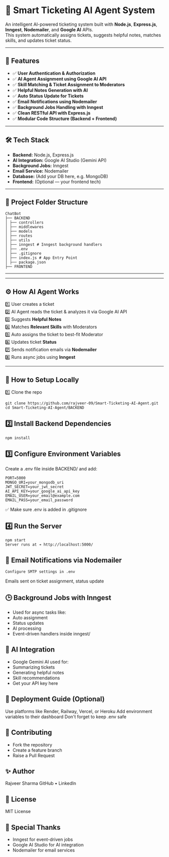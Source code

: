# 🧠 Smart Ticketing AI Agent System  

An intelligent AI-powered ticketing system built with **Node.js**, **Express.js**, **Inngest**, **Nodemailer**, and **Google AI** APIs.  
This system automatically assigns tickets, suggests helpful notes, matches skills, and updates ticket status.  

---

## 🚀 Features  

- ✅ **User Authentication & Authorization**  
- ✅ **AI Agent Assignment using Google AI API**  
- ✅ **Skill Matching & Ticket Assignment to Moderators**  
- ✅ **Helpful Notes Generation with AI**  
- ✅ **Auto Status Update for Tickets**  
- ✅ **Email Notifications using Nodemailer**  
- ✅ **Background Jobs Handling with Inngest**  
- ✅ **Clean RESTful API with Express.js**  
- ✅ **Modular Code Structure (Backend + Frontend)**  

---

## 🛠️ Tech Stack  

- **Backend:** Node.js, Express.js  
- **AI Integration:** Google AI Studio (Gemini API)  
- **Background Jobs:** Inngest  
- **Email Service:** Nodemailer  
- **Database:** (Add your DB here, e.g. MongoDB)  
- **Frontend:** (Optional — your frontend tech)  

---

## 📂 Project Folder Structure  

```
ChatBot
├── BACKEND
│ ├── controllers
│ ├── middlewares
│ ├── models
│ ├── routes
│ ├── utils
│ ├── inngest # Inngest background handlers
│ ├── .env
│ ├── .gitignore
│ ├── index.js # App Entry Point
│ ├── package.json
├── FRONTEND
```
---

---

## ⚙️ How AI Agent Works  

1️⃣ User creates a ticket  
2️⃣ AI Agent reads the ticket & analyzes it via Google AI API  
3️⃣ Suggests **Helpful Notes**  
4️⃣ Matches **Relevant Skills** with Moderators  
5️⃣ Auto assigns the ticket to best-fit Moderator  
6️⃣ Updates ticket **Status**  
7️⃣ Sends notification emails via **Nodemailer**  
8️⃣ Runs async jobs using **Inngest**  

---

## 📝 How to Setup Locally  

1️⃣ Clone the repo  
```
git clone https://github.com/rajveer-09/Smart-Ticketing-AI-Agent.git
cd Smart-Ticketing-AI-Agent/BACKEND
```

## 2️⃣ Install Backend Dependencies
```
npm install
```
## 3️⃣ Configure Environment Variables
Create a .env file inside BACKEND/ and add:
```
PORT=5000
MONGO_URI=your_mongodb_uri
JWT_SECRET=your_jwt_secret
AI_API_KEY=your_google_ai_api_key
EMAIL_USER=your_email@example.com
EMAIL_PASS=your_email_password
```
✅ Make sure .env is added in .gitignore

## 4️⃣ Run the Server
```
npm start
Server runs at ➔ http://localhost:5000/

```

## 📨 Email Notifications via Nodemailer
```
Configure SMTP settings in .env
```

Emails sent on ticket assignment, status update

## 🕒 Background Jobs with Inngest
- Used for async tasks like:
- Auto assignment
- Status updates
- AI processing
- Event-driven handlers inside inngest/

## 🤖 AI Integration
- Google Gemini AI used for:
- Summarizing tickets
- Generating helpful notes
- Skill recommendations
- Get your API key here

## 📝 Deployment Guide (Optional)
Use platforms like Render, Railway, Vercel, or Heroku
Add environment variables to their dashboard
Don't forget to keep .env safe

## 🤝 Contributing
- Fork the repository
- Create a feature branch
- Raise a Pull Request

## ✨ Author
Rajveer Sharma
GitHub • LinkedIn

## 📜 License
MIT License

## 🙌 Special Thanks
- Inngest for event-driven jobs
- Google AI Studio for AI integration
- Nodemailer for email services


